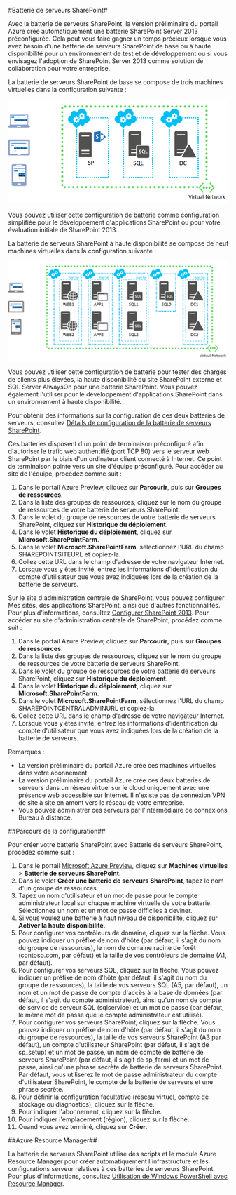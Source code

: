 ﻿<properties title="SharePoint Server Farm" pageTitle="Batterie de serveurs SharePoint" description="Décrit la nouvelle fonctionnalité Batterie de serveurs SharePoint de la version préliminaire du portail Azure" metaKeywords="" services="virtual-machines" solutions="" documentationCenter="" authors="josephd" videoId="" scriptId="" manager="timlt"/>

<tags ms.service="virtual-machines" ms.workload="infrastructure-services" ms.tgt_pltfrm="vm-sharepoint" ms.devlang="na" ms.topic="article" ms.date="10/20/2014" ms.author="josephd" />

#Batterie de serveurs SharePoint#

Avec la batterie de serveurs SharePoint, la version préliminaire du portail Azure crée automatiquement une batterie SharePoint Server 2013 préconfigurée. Cela peut vous faire gagner un temps précieux lorsque vous avez besoin d'une batterie de serveurs SharePoint de base ou à haute disponibilité pour un environnement de test et de développement ou si vous envisagez l'adoption de SharePoint Server 2013 comme solution de collaboration pour votre entreprise.

La batterie de serveurs SharePoint de base se compose de trois machines virtuelles dans la configuration suivante :

![sharepointfarm](./media/virtual-machines-sharepoint-farm-azure-preview/SPFarm_Basic.png)

Vous pouvez utiliser cette configuration de batterie comme configuration simplifiée pour le développement d'applications SharePoint ou pour votre évaluation initiale de SharePoint 2013.

La batterie de serveurs SharePoint à haute disponibilité se compose de neuf machines virtuelles dans la configuration suivante :

![sharepointfarm](./media/virtual-machines-sharepoint-farm-azure-preview/SPFarm_HighAvail.png)

Vous pouvez utiliser cette configuration de batterie pour tester des charges de clients plus élevées, la haute disponibilité du site SharePoint externe et SQL Server AlwaysOn pour une batterie SharePoint. Vous pouvez également l'utiliser pour le développement d'applications SharePoint dans un environnement à haute disponibilité.
 
Pour obtenir des informations sur la configuration de ces deux batteries de serveurs, consultez [Détails de configuration de la batterie de serveurs SharePoint](../virtual-machines-sharepoint-farm-config-azure-preview/).

Ces batteries disposent d'un point de terminaison préconfiguré afin d'autoriser le trafic web authentifié (port TCP 80) vers le serveur web SharePoint par le biais d'un ordinateur client connecté à Internet. Ce point de terminaison pointe vers un site d'équipe préconfiguré. Pour accéder au site de l'équipe, procédez comme suit :

1.	Dans le portail Azure Preview, cliquez sur **Parcourir**, puis sur **Groupes de ressources**. 
2.	Dans la liste des groupes de ressources, cliquez sur le nom du groupe de ressources de votre batterie de serveurs SharePoint.
3.	Dans le volet du groupe de ressources de votre batterie de serveurs SharePoint, cliquez sur **Historique du déploiement**. 
4.	Dans le volet **Historique du déploiement**, cliquez sur **Microsoft.SharePointFarm**.
5.	Dans le volet **Microsoft.SharePointFarm**, sélectionnez l'URL du champ SHAREPOINTSITEURL et copiez-la. 
6.	Collez cette URL dans le champ d'adresse de votre navigateur Internet.
7.	Lorsque vous y êtes invité, entrez les informations d'identification du compte d'utilisateur que vous avez indiquées lors de la création de la batterie de serveurs.

Sur le site d'administration centrale de SharePoint, vous pouvez configurer Mes sites, des applications SharePoint, ainsi que d'autres fonctionnalités. Pour plus d'informations, consultez [Configurer SharePoint 2013](http://technet.microsoft.com/library/ee836142.aspx).  Pour accéder au site d'administration centrale de SharePoint, procédez comme suit :

1.	Dans le portail Azure Preview, cliquez sur **Parcourir**, puis sur **Groupes de ressources**. 
2.	Dans la liste des groupes de ressources, cliquez sur le nom du groupe de ressources de votre batterie de serveurs SharePoint.
3.	Dans le volet du groupe de ressources de votre batterie de serveurs SharePoint, cliquez sur **Historique du déploiement**. 
4.	Dans le volet **Historique du déploiement**, cliquez sur **Microsoft.SharePointFarm**.
5.	Dans le volet **Microsoft.SharePointFarm**, sélectionnez l'URL du champ SHAREPOINTCENTRALADMINURL et copiez-la. 
6.	Collez cette URL dans le champ d'adresse de votre navigateur Internet.
7.	Lorsque vous y êtes invité, entrez les informations d'identification du compte d'utilisateur que vous avez indiquées lors de la création de la batterie de serveurs.


Remarques :

- La version préliminaire du portail Azure crée ces machines virtuelles dans votre abonnement.
- La version préliminaire du portail Azure crée ces deux batteries de serveurs dans un réseau virtuel sur le cloud uniquement avec une présence web accessible sur Internet. Il n'existe pas de connexion VPN de site à site en amont vers le réseau de votre entreprise. 
- Vous pouvez administrer ces serveurs par l'intermédiaire de connexions Bureau à distance.

##Parcours de la configuration##

Pour créer votre batterie SharePoint avec Batterie de serveurs SharePoint, procédez comme suit :

1. Dans le portail [Microsoft Azure Preview](https://portal.azure.com/), cliquez sur **Machines virtuelles** > **Batterie de serveurs SharePoint**.
2. Dans le volet **Créer une batterie de serveurs SharePoint**, tapez le nom d'un groupe de ressources.
3. Tapez un nom d'utilisateur et un mot de passe pour le compte administrateur local sur chaque machine virtuelle de votre batterie. Sélectionnez un nom et un mot de passe difficiles à deviner.
4. Si vous voulez une batterie à haut niveau de disponibilité, cliquez sur **Activer la haute disponibilité**.
5. Pour configurer vos contrôleurs de domaine, cliquez sur la flèche. Vous pouvez indiquer un préfixe de nom d'hôte (par défaut, il s'agit du nom du groupe de ressources), le nom de domaine racine de forêt (contoso.com, par défaut) et la taille de vos contrôleurs de domaine (A1, par défaut).
6. Pour configurer vos serveurs SQL, cliquez sur la flèche. Vous pouvez indiquer un préfixe de nom d'hôte (par défaut, il s'agit du nom du groupe de ressources), la taille de vos serveurs SQL (A5, par défaut), un nom et un mot de passe de compte d'accès à la base de données (par défaut, il s'agit du compte administrateur), ainsi qu'un nom de compte de service de serveur SQL (sqlservice) et un mot de passe (par défaut, le même mot de passe que le compte administrateur est utilisé).
7. Pour configurer vos serveurs SharePoint, cliquez sur la flèche. Vous pouvez indiquer un préfixe de nom d'hôte (par défaut, il s'agit du nom du groupe de ressources), la taille de vos serveurs SharePoint (A3 par défaut), un compte d'utilisateur SharePoint (par défaut, il s'agit de sp_setup) et un mot de passe, un nom de compte de batterie de serveurs SharePoint (par défaut, il s'agit de sp_farm) et un mot de passe, ainsi qu'une phrase secrète de batterie de serveurs SharePoint. Par défaut, vous utiliserez le mot de passe administrateur du compte d'utilisateur SharePoint, le compte de la batterie de serveurs et une phrase secrète.
8. Pour définir la configuration facultative (réseau virtuel, compte de stockage ou diagnostics), cliquez sur la flèche.
9. Pour indiquer l'abonnement, cliquez sur la flèche.
10. Pour indiquer l'emplacement (région), cliquez sur la flèche.
11. Quand vous avez terminé, cliquez sur **Créer**.

##Azure Resource Manager##

La batterie de serveurs SharePoint utilise des scripts et le module Azure Resource Manager pour créer automatiquement l'infrastructure et les configurations serveur relatives à ces batteries de serveurs SharePoint. Pour plus d'informations, consultez [Utilisation de Windows PowerShell avec Resource Manager](http://azure.microsoft.com/fr-fr/documentation/articles/powershell-azure-resource-manager/).


<!--HONumber=35.1-->
